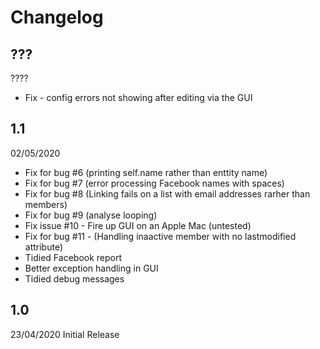 # Changelog

## ???
????

* Fix - config errors not showing after editing via the GUI

## 1.1
02/05/2020
* Fix for bug #6 (printing self.name rather than enttity name)
* Fix for bug #7 (error processing Facebook names with spaces)
* Fix for bug #8 (Linking fails on a list with email addresses rarher than members)
* Fix for bug #9 (analyse looping)
* Fix issue #10 - Fire up GUI on an Apple Mac (untested)
* Fix for bug #11 - (Handling inaactive member with no lastmodified attribute)
* Tidied Facebook report
* Better exception handling in GUI
* Tidied debug messages

## 1.0
23/04/2020
Initial Release
